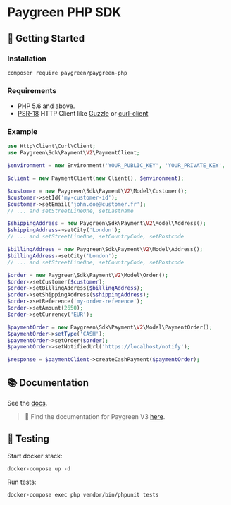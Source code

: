 # Paygreen PHP SDK

## 🚀 Getting Started

### Installation

```shell
composer require paygreen/paygreen-php
```

### Requirements

- PHP 5.6 and above.
- [PSR-18](https://www.php-fig.org/psr/psr-18/) HTTP Client like [Guzzle](https://github.com/guzzle/guzzle) or [curl-client](https://github.com/php-http/curl-client)


### Example

```php
use Http\Client\Curl\Client;
use Paygreen\Sdk\Payment\V2\PaymentClient;

$environment = new Environment('YOUR_PUBLIC_KEY', 'YOUR_PRIVATE_KEY', 'SANDBOX', 2);

$client = new PaymentClient(new Client(), $environment);

$customer = new Paygreen\Sdk\Payment\V2\Model\Customer();
$customer->setId('my-customer-id');
$customer->setEmail('john.doe@customer.fr');
// ... and setStreetLineOne, setLastname

$shippingAddress = new Paygreen\Sdk\Payment\V2\Model\Address();
$shippingAddress->setCity('London');
// ... and setStreetLineOne, setCountryCode, setPostcode

$billingAddress = new Paygreen\Sdk\Payment\V2\Model\Address();
$billingAddress->setCity('London');
// ... and setStreetLineOne, setCountryCode, setPostcode

$order = new Paygreen\Sdk\Payment\V2\Model\Order();
$order->setCustomer($customer);
$order->setBillingAddress($billingAddress);
$order->setShippingAddress($shippingAddress);
$order->setReference('my-order-reference');
$order->setAmount(2650);
$order->setCurrency('EUR');

$paymentOrder = new Paygreen\Sdk\Payment\V2\Model\PaymentOrder();
$paymentOrder->setType('CASH');
$paymentOrder->setOrder($order);
$paymentOrder->setNotifiedUrl('https://localhost/notify');

$response = $paymentClient->createCashPayment($paymentOrder);
```

## 📚 Documentation

See the [docs](https://github.com/PayGreen/paygreen-php/blob/master/docs/v2/README.md).

> 🚀 Find the documentation for Paygreen V3 [here](https://github.com/PayGreen/paygreen-php/tree/master/docs/v3).

## 🚧 Testing

Start docker stack:
```shell
docker-compose up -d
```

Run tests:
```shell
docker-compose exec php vendor/bin/phpunit tests
```
